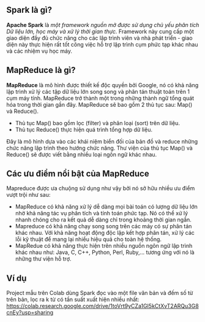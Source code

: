 
## Spark là gì?
**Apache Spark** là _một framework nguồn mở được sử dụng chủ yếu phân tích Dữ liệu lớn, học máy và xử lý thời gian thực._ Framework này cung cấp một giao diện đầy đủ chức năng cho các lập trình viên và nhà phát triển - giao diện này thực hiện rất tốt công việc hỗ trợ lập trình cụm phức tạp khác nhau và các nhiệm vụ học máy.

## MapReduce là gì?
**MapReduce** là mô hình được thiết kế độc quyền bởi Google, nó có khả năng lập trình xử lý các tập dữ liệu lớn song song và phân tán thuật toán trên 1 cụm máy tính. MapReduce trở thành một trong những thành ngữ tổng quát hóa trong thời gian gần đây.
MapReduce sẽ bao gồm 2 thủ tục sau: Map() và Reduce().

 - Thủ tục Map() bao gồm lọc (filter) và phân loại (sort) trên dữ liệu.
 - Thủ tục Reduce() thực hiện quá trình tổng hợp dữ liệu.

Đây là mô hình dựa vào các khái niệm biển đối của bản đồ và reduce những chức năng lập trình theo hướng chức năng. Thư viện của thủ tục Map() và Reduce() sẽ được viết bằng nhiều loại ngôn ngữ khác nhau.


## **Các ưu điểm nổi bật của MapReduce**

Mapreduce được ưa chuộng sử dụng như vậy bởi nó sở hữu nhiều ưu điểm vượt trội như sau:

-   MapReduce có khả năng xử lý dễ dàng mọi bài toán có lượng dữ liệu lớn nhờ khả năng tác vụ phân tích và tính toán phức tạp. Nó có thể xử lý nhanh chóng cho ra kết quả dễ dàng chỉ trong khoảng thời gian ngắn.
-   Mapreduce có khả năng chạy song song trên các máy có sự phân tán khác nhau. Với khả năng hoạt động độc lập kết hợp phân tán, xử lý các lỗi kỹ thuật để mang lại nhiều hiệu quả cho toàn hệ thống.
-   MapRedue có khả năng thực hiện trên nhiều nguồn ngôn ngữ lập trình khác nhau như: Java, C, C++, Python, Perl, Ruby,… tương ứng với nó là những thư viện hỗ trợ.

## Ví dụ
Project mẫu trên Colab dùng Spark đọc vào một file văn bản và đếm số từ trên bản, lọc ra k từ có tần suất xuất hiện nhiều nhất: https://colab.research.google.com/drive/1toVrt9yCZa1GI5kCtXvT2ARQu3G8cnEy?usp=sharing

